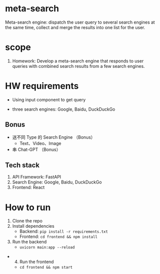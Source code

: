 # meta-search
Meta-search engine: dispatch the user query to several search engines at the same time, collect and merge the results into one list for the user.
# scope
1. Homework: Develop a meta-search engine that responds to user queries with combined search results from a few search engines.

# HW requirements


- Using input component to get  query

- three search engines: Google, Baidu, DuckDuckGo

## Bonus
- 送不同 Type 的 Search Engine （Bonus）
  - Text、Video、Image
- 串 Chat-GPT （Bonus）

## Tech stack
1. API Framework: FastAPI
2. Search Engine: Google, Baidu, DuckDuckGo
3. Frontend: React


# How to run
1. Clone the repo
2. Install dependencies
   - Backend: `pip install -r requirements.txt`
   - Frontend: `cd frontend && npm install`
3. Run the backend
   - `uvicorn main:app --reload`
- 4. Run the frontend
   - `cd frontend && npm start`